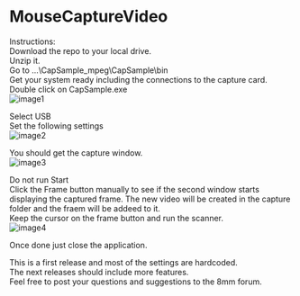 # MouseCaptureVideo

Instructions:  
Download the repo to your local drive.  
Unzip it.  
Go to
...\CapSample_mpeg\CapSample\bin  
Get your system ready including the connections to the capture card.  
Double click on CapSample.exe  
 ![image1](https://user-images.githubusercontent.com/48537944/227679880-27d03d36-59ba-405b-8c53-99144cc9bf3c.png)  

  
Select USB    
Set the following settings  
![image2](https://user-images.githubusercontent.com/48537944/227679928-3e0c1b34-5cd5-4c31-8293-b10e7d557af1.png)  
  
You should get the capture window.  
![image3](https://user-images.githubusercontent.com/48537944/227680025-126055a4-788a-47b6-abe1-70534802acf1.png)  


Do not run Start  
Click the Frame button manually to see if the second window starts displaying the captured frame.
The new video will be created in the capture folder and the fraem will be addeed to it.  
Keep the cursor on the frame button and run the scanner.  
![image4](https://user-images.githubusercontent.com/48537944/227680205-6e525100-1c7e-43da-ab57-e4e268ea5539.png)  


Once done just close the application.   

This is a first release and most of the settings are hardcoded.  
The next releases should include more features.   
Feel free to post your questions and suggestions to the 8mm forum.  


